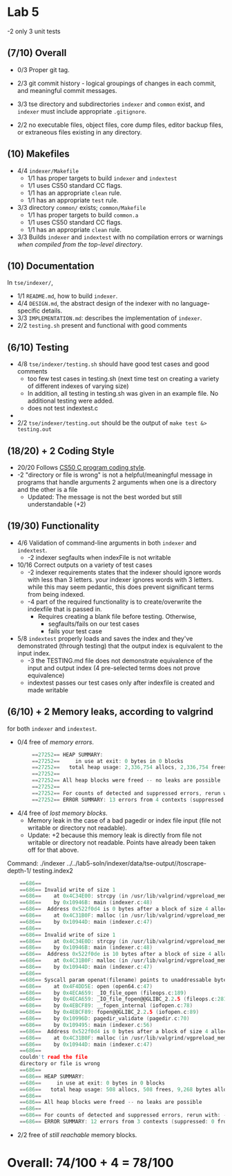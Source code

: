 # Lab 5

-2 only 3 unit tests

## (7/10) Overall
  * 0/3 Proper git tag.

  * 2/3 git commit history - logical groupings of changes in each commit, and meaningful commit messages.

  * 3/3 tse directory and subdirectories `indexer` and `common` exist, and `indexer` must include appropriate `.gitignore`.  

  * 2/2 no executable files, object files, core dump files, editor backup files, or extraneous files existing in any directory.

## (10) Makefiles
  * 4/4 `indexer/Makefile`
	  * 1/1 has proper targets to build `indexer` and `indextest`
	  * 1/1 uses CS50 standard CC flags.
	  * 1/1 has an appropriate `clean` rule.
	  * 1/1 has an appropriate `test` rule.
  * 3/3 directory `common/` exists; `common/Makefile`
	  * 1/1 has proper targets to build `common.a`
	  * 1/1 uses CS50 standard CC flags.
	  * 1/1 has an appropriate `clean` rule.
  * 3/3 Builds `indexer` and `indextest` with no compilation errors or warnings *when compiled from the top-level directory*.

## (10) Documentation


In `tse/indexer/`,

  * 1/1 `README.md`, how to build `indexer`.
  * 4/4 `DESIGN.md`, the abstract design of the indexer with no language-specific details.
  * 3/3 `IMPLEMENTATION.md`: describes the implementation of `indexer`.
  * 2/2 `testing.sh` present and functional with good comments


## (6/10) Testing

  * 4/8 `tse/indexer/testing.sh` should have good test cases and good comments
    * too few test cases in testing.sh (next time test on creating a variety of different indexes of varying size) 
    * In addition, all testing in testing.sh was given in an example file. No additional testing were added.
    * does not test indextest.c
  * 
  * 2/2 `tse/indexer/testing.out` should be the output of `make test &> testing.out`


## (18/20) + 2 Coding Style
  * 20/20 Follows [CS50 C program coding style](http://www.cs.dartmouth.edu/~cs50/Resources/CodingStyle.html).
  * -2 "directory or file is wrong" is not a helpful/meaningful message in programs that handle arguments 2 arguments when one is a directory and the other is a file
  	* Updated: The message is not the best worded but still understandable (+2) 


## (19/30) Functionality
  * 4/6 Validation of command-line arguments in both `indexer` and `indextest`.
  	* -2 indexer segfaults when indexFile is not writable 
  * 10/16 Correct outputs on a variety of test cases 
  	* -2 indexer requirements states that the indexer should ignore words with less than 3 letters. your indexer ignores words with 3 letters. while this may seem pedantic, this does prevent significant terms from being indexed.
  	* -4 part of the required functionality is to create/overwrite the indexfile that is passed in. 
  		* Requires creating a blank file before testing. Otherwise, 
			* segfaults/fails on our test cases 
			* fails your test case
  * 5/8 `indextest` properly loads and saves the index and they've demonstrated (through testing) that the output index is equivalent to the input index.
 	* -3 the TESTING.md file does not demonstrate equivalence of the input and output index (4 pre-selected terms does not prove equivalence) 
  	* indextest passes our test cases only after indexfile is created and made writable


## (6/10) + 2 Memory leaks, according to valgrind
for both `indexer` and `indextest`.

  * 0/4 free of *memory errors*.
``` C
		==27252== HEAP SUMMARY:
		==27252==     in use at exit: 0 bytes in 0 blocks
		==27252==   total heap usage: 2,336,754 allocs, 2,336,754 frees, 42,744,272,672 bytes allocated
		==27252== 
		==27252== All heap blocks were freed -- no leaks are possible
		==27252== 
		==27252== For counts of detected and suppressed errors, rerun with: -v
		==27252== ERROR SUMMARY: 13 errors from 4 contexts (suppressed: 0 from 0)
```
  * 4/4 free of *lost memory blocks*.
    * Memory leak in the case of a bad pagedir or index file input (file not writable or directory not readable).
    * Update: +2 because this memory leak is directly from file not writable or directory not readable. Points have already been taken off for that above. 

Command: ./indexer ../../lab5-soln/indexer/data/tse-output//toscrape-depth-1/ testing.index2
```C
	==686== 
	==686== Invalid write of size 1
	==686==    at 0x4C34E00: strcpy (in /usr/lib/valgrind/vgpreload_memcheck-amd64-linux.so)
	==686==    by 0x10946B: main (indexer.c:48)
	==686==  Address 0x522f0d4 is 0 bytes after a block of size 4 alloc'd
	==686==    at 0x4C31B0F: malloc (in /usr/lib/valgrind/vgpreload_memcheck-amd64-linux.so)
	==686==    by 0x10944D: main (indexer.c:47)
	==686== 
	==686== Invalid write of size 1
	==686==    at 0x4C34E0D: strcpy (in /usr/lib/valgrind/vgpreload_memcheck-amd64-linux.so)
	==686==    by 0x10946B: main (indexer.c:48)
	==686==  Address 0x522f0de is 10 bytes after a block of size 4 alloc'd
	==686==    at 0x4C31B0F: malloc (in /usr/lib/valgrind/vgpreload_memcheck-amd64-linux.so)
	==686==    by 0x10944D: main (indexer.c:47)
	==686== 
	==686== Syscall param openat(filename) points to unaddressable byte(s)
	==686==    at 0x4F4DD5E: open (open64.c:47)
	==686==    by 0x4ECA659: _IO_file_open (fileops.c:189)
	==686==    by 0x4ECA659: _IO_file_fopen@@GLIBC_2.2.5 (fileops.c:281)
	==686==    by 0x4EBCF89: __fopen_internal (iofopen.c:78)
	==686==    by 0x4EBCF89: fopen@@GLIBC_2.2.5 (iofopen.c:89)
	==686==    by 0x10996D: pagedir_validate (pagedir.c:70)
	==686==    by 0x109495: main (indexer.c:56)
	==686==  Address 0x522f0d4 is 0 bytes after a block of size 4 alloc'd
	==686==    at 0x4C31B0F: malloc (in /usr/lib/valgrind/vgpreload_memcheck-amd64-linux.so)
	==686==    by 0x10944D: main (indexer.c:47)
	==686== 
	couldn't read the file
	directory or file is wrong
	==686== 
	==686== HEAP SUMMARY:
	==686==     in use at exit: 0 bytes in 0 blocks
	==686==   total heap usage: 508 allocs, 508 frees, 9,268 bytes allocated
	==686== 
	==686== All heap blocks were freed -- no leaks are possible
	==686== 
	==686== For counts of detected and suppressed errors, rerun with: -v
	==686== ERROR SUMMARY: 12 errors from 3 contexts (suppressed: 0 from 0)
```
    
  * 2/2 free of *still reachable* memory blocks.


  # Overall: 74/100 + 4 = 78/100
